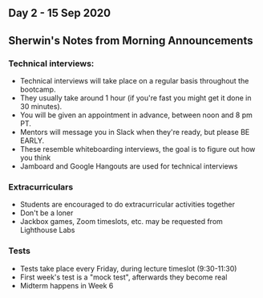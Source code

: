 ## Day 2 - 15 Sep 2020

## Sherwin's Notes from Morning Announcements

### Technical interviews:

* Technical interviews will take place on a regular basis throughout the bootcamp. 
* They usually take around 1 hour (if you're fast you might get it done in 30 minutes). 
* You will be given an appointment in advance, between noon and 8 pm PT.
* Mentors will message you in Slack when they're ready, but please BE EARLY. 
* These resemble whiteboarding interviews, the goal is to figure out how you think
* Jamboard and Google Hangouts are used for technical interviews

### Extracurriculars

* Students are encouraged to do extracurricular activities together
* Don't be a loner
* Jackbox games, Zoom timeslots, etc. may be requested from Lighthouse Labs

### Tests

* Tests take place every Friday, during lecture timeslot (9:30-11:30)
* First week's test is a "mock test", afterwards they become real
* Midterm happens in Week 6

